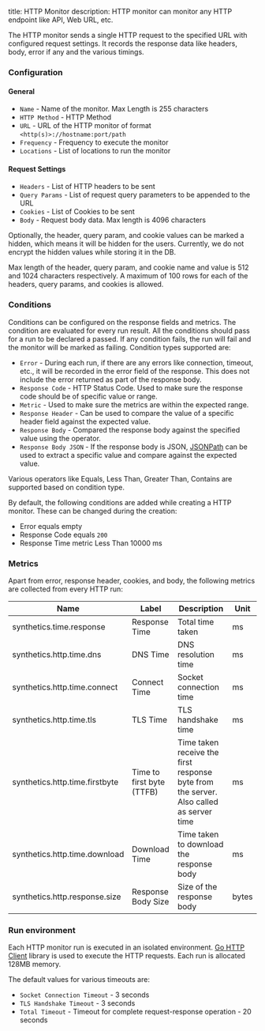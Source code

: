 title: HTTP Monitor
description: HTTP monitor can monitor any HTTP endpoint like API, Web URL, etc. 

The HTTP monitor sends a single HTTP request to the specified URL with configured request settings. It records the response data like headers, body, error if any and the various timings.

### Configuration

#### General

* `Name` - Name of the monitor. Max Length is 255 characters
* `HTTP Method` - HTTP Method
* `URL` - URL of the HTTP monitor of format `<http(s)>://hostname:port/path`
* `Frequency` - Frequency to execute the monitor
* `Locations` - List of locations to run the monitor

#### Request Settings

* `Headers` - List of HTTP headers to be sent
* `Query Params` - List of request query parameters to be appended to the URL
* `Cookies` - List of Cookies to be sent
* `Body` - Request body data. Max length is 4096 characters

Optionally, the header, query param, and cookie values can be marked a hidden, which means it will be hidden for the users. Currently, we do not encrypt the hidden values while storing it in the DB.

Max length of the header, query param, and cookie name and value is 512 and 1024 characters respectively. A maximum of 100 rows for each of the headers, query params, and cookies is allowed.

### Conditions

Conditions can be configured on the response fields and metrics. The condition are evaluated for every run result. All the conditions should pass for a run to be declared a passed. If any condition fails, the run will fail and the monitor will be marked as failing. Condition types supported are:

* `Error` - During each run, if there are any errors like connection, timeout, etc., it will be recorded in the error field of the response. This does not include the error returned as part of the response body. 
* `Response Code` - HTTP Status Code. Used to make sure the response code should be of specific value or range.
* `Metric` - Used to make sure the metrics are within the expected range. 
* `Response Header` - Can be used to compare the value of a specific header field against the expected value.
* `Response Body` - Compared the response body against the specified value using the operator.
* `Response Body JSON` - If the response body is JSON, [JSONPath](https://github.com/json-path/JsonPath) can be used to extract a specific value and compare against the expected value.

Various operators like Equals, Less Than, Greater Than, Contains are supported based on condition type. 

By default, the following conditions are added while creating a HTTP monitor. These can be changed during the creation:

* Error equals empty
* Response Code equals `200`
* Response Time metric Less Than 10000 ms

### Metrics

Apart from error, response header, cookies, and body, the following metrics are collected from every HTTP run:

| Name  | Label  | Description  | Unit  |
|---|---|---|---|
| synthetics.time.response  | Response Time  | Total time taken | ms  |
| synthetics.http.time.dns  | DNS Time  | DNS resolution time | ms |
| synthetics.http.time.connect  |  Connect Time | Socket connection time  | ms |
| synthetics.http.time.tls  | TLS Time  |  TLS handshake time  | ms |
| synthetics.http.time.firstbyte  | Time to first byte (TTFB)  | Time taken receive the first response byte from the server. Also called as server time | ms  |
| synthetics.http.time.download  |  Download Time | Time taken to download the response body  | ms  |
| synthetics.http.response.size  |  Response Body Size | Size of the response body  | bytes  |

### Run environment

Each HTTP monitor run is executed in an isolated environment. [Go HTTP Client](https://golang.org/pkg/net/http/) library is used to execute the HTTP requests. Each run is allocated 128MB memory.

The default values for various timeouts are:

* `Socket Connection Timeout` - 3 seconds
* `TLS Handshake Timeout` - 3 seconds
* `Total Timeout` - Timeout for complete request-response operation - 20 seconds